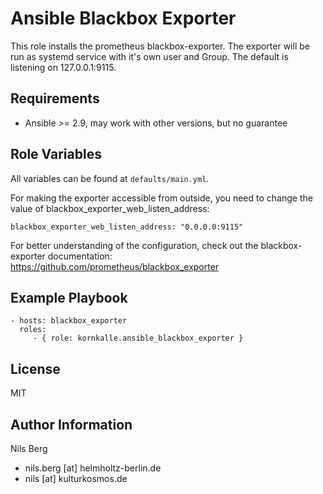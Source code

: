 Ansible Blackbox Exporter
=========

This role installs the prometheus blackbox-exporter.
The exporter will be run as systemd service with it's own user and Group.
The default is listening on 127.0.0.1:9115.

Requirements
------------

- Ansible >= 2.9, may work with other versions, but no guarantee

Role Variables
--------------

All variables can be found at `defaults/main.yml`.

For making the exporter accessible from outside, you need to change the value of blackbox_exporter_web_listen_address:

    blackbox_exporter_web_listen_address: "0.0.0.0:9115"

For better understanding of the configuration, check out the blackbox-exporter documentation:  
https://github.com/prometheus/blackbox_exporter

Example Playbook
----------------

    - hosts: blackbox_exporter
      roles:
         - { role: kornkalle.ansible_blackbox_exporter }

License
-------

MIT

Author Information
------------------

Nils Berg

-   nils.berg [at] helmholtz-berlin.de
-   nils [at] kulturkosmos.de
